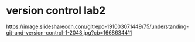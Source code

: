 # version control lab2
https://image.slidesharecdn.com/gitrepo-191003071449/75/understanding-git-and-version-control-1-2048.jpg?cb=1668634411
